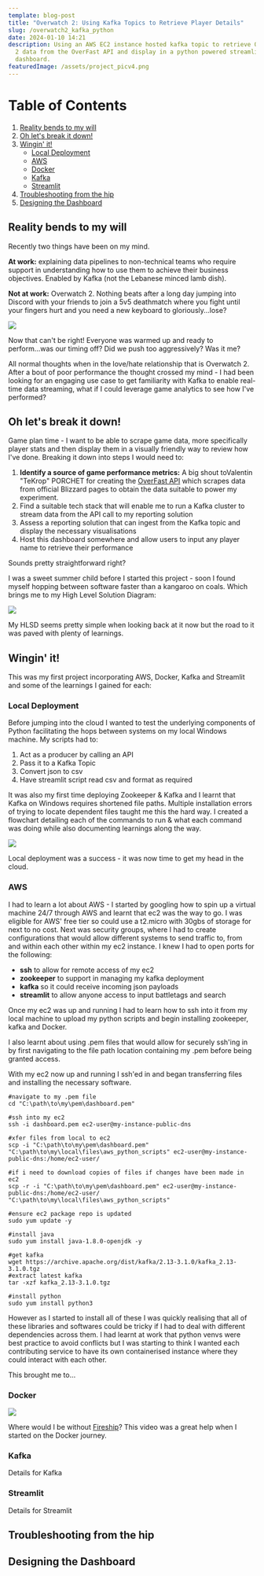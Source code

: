 ```yaml
---
template: blog-post
title: "Overwatch 2: Using Kafka Topics to Retrieve Player Details"
slug: /overwatch2_kafka_python
date: 2024-01-10 14:21
description: Using an AWS EC2 instance hosted kafka topic to retrieve Overwatch
  2 data from the OverFast API and display in a python powered streamlit
  dashboard.
featuredImage: /assets/project_picv4.png
---
```

<!DOCTYPE html>

<html>
<head>
	<title>Table of Contents</title>
</head>
<body>
	<h1>Table of Contents</h1>
	<ol>
		<!-- Link to section 1: Reality bends to my will -->
		<li><a href="#section1">Reality bends to my will</a></li>
		<!-- Link to section 2: Oh let's break it down! -->
		<li><a href="#section2">Oh let's break it down!</a></li>
		<!-- Link to section 3: Wingin' it! -->
		<li>
            <a href="#section3">Wingin' it!</a>
            <ul>
                <!-- Subheadings under section 3 -->
                <li><a href="#section3Sub0">Local Deployment</a></li>
                <li><a href="#section3Sub1">AWS</a></li>
                <li><a href="#section3Sub2">Docker</a></li>
                <li><a href="#section3Sub3">Kafka</a></li>
                <li><a href="#section3Sub4">Streamlit</a></li>
            </ul>
        </li>
		<!-- Link to section 4: Troubleshooting from the hip -->
		<li><a href="#section4">Troubleshooting from the hip</a></li>
		<!-- Link to section 5: Designing the Dashboard -->
		<li><a href="#section5">Designing the Dashboard</a></li>
	</ol>            

<!--StartFragment-->

<!-- Section 1: Reality bends to my will --> 

<h2 id="section1">Reality bends to my will</h2> 

<p>

Recently two things have been on my mind.

**A﻿t work:** explaining data pipelines to non-technical teams who require support in understanding how to use them to achieve their business objectives. Enabled by Kafka (not the Lebanese minced lamb dish).

**N﻿ot at work:** Overwatch 2. Nothing beats after a long day jumping into Discord with your friends to join a 5v5 deathmatch where you fight until your fingers hurt and you need a new keyboard to gloriously...lose?

![](/assets/screenshot-2024-03-14-205258.png)

N﻿ow that can't be right! Everyone was warmed up and ready to perform...was our timing off? Did we push too aggressively? Was it me?

A﻿ll normal thoughts when in the love/hate relationship that is Overwatch 2. After a bout of poor performance the thought crossed my mind - I had been looking for an engaging use case to get familiarity with Kafka to enable real-time data streaming, what if I could leverage game analytics to see how I've performed?

</p> 

<!--StartFragment-->

<!-- Section 2: Oh let's break it down! --> 

<h2 id="section2">Oh let's break it down!</h2> 

<p>

G﻿ame plan time - I want to be able to scrape game data, more specifically player stats and then display them in a visually friendly way to review how I've done. Breaking it down into steps I would need to:

1. **Identify a source of game performance metrics:** A big shout toValentin "TeKrop" PORCHET for creating the [OverFast API](https://overfast-api.tekrop.fr/) which scrapes data from official Blizzard pages to obtain the data suitable to power my experiment.
2. F﻿ind a suitable tech stack that will enable me to run a Kafka cluster to stream data from the API call to my reporting solution
3. Assess a reporting solution that can ingest from the Kafka topic and display the necessary visualisations
4. H﻿ost this dashboard somewhere and allow users to input any player name to retrieve their performance

S﻿ounds pretty straightforward right? 

I﻿ was a sweet summer child before I started this project - soon I found myself hopping between software faster than a kangaroo on coals. Which brings me to my High Level Solution Diagram:

![](/assets/hlsd_kafka_ow2.drawio-8-.png)

M﻿y HLSD seems pretty simple when looking back at it now but the road to it was paved with plenty of learnings.

</p> 

<!--StartFragment-->

<!-- Section 3: Wingin' it! --> 

<h2 id="section3">Wingin' it!</h2> 

<p>

T﻿his was my first project incorporating AWS, Docker, Kafka and Streamlit and some of the learnings I gained for each:

<!-- Subheading 3.1 --> <h3 id="section3Sub0">Local Deployment</h3> 

<p>

Before jumping into the cloud I wanted to test the underlying components of Python facilitating the hops between systems on my local Windows machine. My scripts had to:

1. A﻿ct as a producer by calling an API
2. P﻿ass it to a Kafka Topic
3. C﻿onvert json to csv 
4. H﻿ave streamlit script read csv and format as required

I﻿t was also my first time deploying Zookeeper & Kafka and I learnt that Kafka on Windows requires shortened file paths. Multiple installation errors of trying to locate dependent files taught me this the hard way. I created a flowchart detailing each of the commands to run & what each command was doing while also documenting learnings along the way.

![](/assets/local_deployment_overview.drawio-1-.png)

L﻿ocal deployment was a success - it was now time to get my head in the cloud.

</p>

<!-- Subheading 3.1 --> <h3 id="section3Sub1">AWS</h3> 

<p>

I﻿ had to learn a lot about AWS - I started by googling how to spin up a virtual machine 24/7 through AWS and learnt that ec2 was the way to go. I was eligible for AWS' free tier so could use a t2.micro with 30gbs of storage for next to no cost. Next was security groups, where I had to create configurations that would allow different systems to send traffic to, from and within each other within my ec2 instance. I knew I had to open ports for the following:

* **s﻿sh** to allow for remote access of my ec2
* **z﻿ookeeper** to support in managing my kafka deployment
* **k﻿afka** so it could receive incoming json payloads
* **s﻿treamlit** to allow anyone access to input battletags and search

O﻿nce my ec2 was up and running I had to learn how to ssh into it from my local machine to upload my python scripts and begin installing zookeeper, kafka and Docker.

I﻿ also learnt about using .pem files that would allow for securely ssh'ing in by first navigating to the file path location containing my .pem before being granted access.

W﻿ith my ec2 now up and running I ssh'ed in and began transferring files and installing the necessary software.

```shell
#navigate to my .pem file
cd "C:\path\to\my\pem\dashboard.pem"

#ssh into my ec2
ssh -i dashboard.pem ec2-user@my-instance-public-dns

#xfer files from local to ec2
scp -i "C:\path\to\my\pem\dashboard.pem" "C:\path\to\my\local\files\aws_python_scripts" ec2-user@my-instance-public-dns:/home/ec2-user/

#if i need to download copies of files if changes have been made in ec2
scp -r -i "C:\path\to\my\pem\dashboard.pem" ec2-user@my-instance-public-dns:/home/ec2-user/ "C:\path\to\my\local\files\aws_python_scripts"

#ensure ec2 package repo is updated
sudo yum update -y

#install java
sudo yum install java-1.8.0-openjdk -y

#get kafka
wget https://archive.apache.org/dist/kafka/2.13-3.1.0/kafka_2.13-3.1.0.tgz
#extract latest kafka
tar -xzf kafka_2.13-3.1.0.tgz

#install python
sudo yum install python3
```

H﻿owever as I started to install all of these I was quickly realising that all of these libraries and softwares could be tricky if I had to deal with different dependencies across them. I had learnt at work that python venvs were best practice to avoid conflicts but I was starting to think I wanted each contributing service to have its own containerised instance where they could interact with each other.

T﻿his brought me to...

</p>

<!-- Subheading 3.2 --> <h3 id="section3Sub2">Docker</h3> 

<p>

![](/assets/docker_cert.png)

Where would I be without [Fireship](https://www.youtube.com/watch?v=rIrNIzy6U_g)? This video was a great help when I started on the Docker journey.

</p>

<!-- Subheading 3.3 --> <h3 id="section3Sub3">K﻿afka</h3> 

<p>

Details for Kafka

</p>

<!-- Subheading 3.4 --> <h3 id="section3Sub4">S﻿treamlit</h3> 

<p>

Details for S﻿treamlit

</p>

</p> 

<!--StartFragment-->

<!-- Section 4: T﻿roubleshooting from the hip --> 

<h2 id="section3">T﻿roubleshooting from the hip</h2> 

<p>

</p> 

<!--StartFragment-->

<!-- Section 5: Designing the Dashboard --> 

<h2 id="section5">Designing the Dashboard</h2> 

<p>



</p>